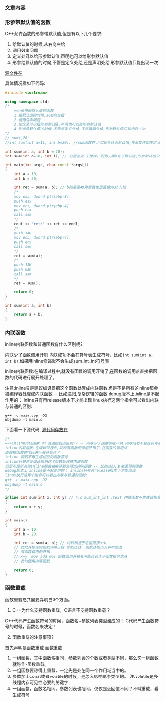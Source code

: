 ### 文章内容



### 形参带默认值的函数

C++允许函数的形参带默认值,但是有以下几个要求:

1. 给默认值的时候,从右向左给
2. 调用效率问题
3. 定义处可以给形参默认值,声明也可以给形参默认值
4. 形参给默认值的时候,不管是定义处给,还是声明处给,形参默认值只能出现一次

[源文件在](https://github.com/helintongh/CplusplusQuickGuide/blob/master/src/01CPP%E5%BF%85%E9%A1%BB%E6%8E%8C%E6%8F%A1%E7%9A%84%E5%9F%BA%E7%A1%80%E7%9F%A5%E8%AF%86%E7%B2%BE%E8%AE%B2/01%E5%BD%A2%E5%8F%82%E5%B8%A6%E9%BB%98%E8%AE%A4%E5%80%BC%E7%9A%84%E5%87%BD%E6%95%B0.cpp)

具体情况看如下代码:

```C++
#include <iostream>

using namespace std;
/*
	==>形参带默认值的函数
	1.给默认值的时候,从右向左给
	2.调用效率问题
	3.定义处可以给形参默认值,声明也可以给形参默认值
	4.形参给默认值的时候,不管是定义处给,还是声明处给,形参默认值只能出现一次
*/
// sum(,20)
//int sum(int a=11, int b=20); //sum函数在.h实现并且无默认值,在此文件如左定义为有默认值也可以

int sum(int a, int b = 20);
int sum(int a=10, int b); // 这里也对,不推荐。因为上面b有了默认值,形参默认值只能给一次

int main(int argc, char const *argv[])
{
	int a = 10;
	int b = 20;

	int ret = sum(a, b); // b如果是40为常数也是直接push入栈
	/*
	mov eax, dword ptr[ebp-8]
	push eax
	mov ecx, dword ptr[ebp-4]
	push ecx
	call sum
	*/
	cout << "ret:" << ret << endl;
	/*
	push 14H
	mov ecx, dword ptr[ebp-4]
	push ecx
	call sum
	*/
	ret = sum(a);
	/*
	push 14H
	push 0Ah
	call sum
	*/
	ret = sum();

	return 0;
}

int sum(int a, int b)
{
	return a + b;
}
```

### 内联函数

inline内联函数和普通函数有什么区别呢?

内联少了函数调用开销 内联成功不会在符号表生成符号。比如`int sum(int a, int b)`,如果用inline修饰就不会生成sum_int_int符号表

inline内联函数:在编译过程中,就没有函数的调用开销了,在函数的调用点直接把函数的代码进行展开处理了。

注意:inline只是建议编译器把这个函数处理成内联函数,但是不是所有的inline都会被编译器处理成内联函数 -- 比如递归,复杂逻辑的函数
debug版本上,inline是不起作用的； inline只有再release版本下才能出现
linux执行这两个指令可以看出内联与普通的区别:
```Shell
g++ -c main.cpp -O2 
objdump -t main.o
```
下面看一下源代码, [源代码存放在](https://github.com/helintongh/CplusplusQuickGuide/blob/master/src/01CPP%E5%BF%85%E9%A1%BB%E6%8E%8C%E6%8F%A1%E7%9A%84%E5%9F%BA%E7%A1%80%E7%9F%A5%E8%AF%86%E7%B2%BE%E8%AE%B2/02%E5%86%85%E8%81%94%E5%87%BD%E6%95%B0.cpp#L6)
```C++
/*
==>inline内联函数 和 普通函数的区别?? -- 内联少了函数调用开销 内联成功不会在符号表生成符号
inline内联函数:在编译过程中,就没有函数的调用开销了,在函数的调用点
直接把函数的代码进行展开处理了
inline 函数不再生成相应的函数符号
inline只是建议编译器把这个函数处理成内联函数
但是不是所有的inline都会被编译器处理成内联函数 -- 比如递归,复杂逻辑的函数
debug版本上,inline是不起作用的； inline只有再release版本下才能出现
linux执行这两个指令可以看出内联与普通的区别:
g++ -c main.cpp -O2 
objdump -t main.o
*/

inline int sum(int x, int y) // *.o sum_int_int .text 内联函数不生成该指令
{
	return x + y;
}

int main()
{
	int a = 10;
	int b = 20;

	int ret = sum(a, b); // 内联相当于这里直接a+b
	// 此处有标准的函数调用过程 参数压栈, 函数栈帧的开辟和回退
	// 有函数调用的开销
	// x+y  mov add mov 函数调用开销有可能远远大于函数指令本身
	// 此时使用内联函数

	return 0;
}
```
### 函数重载

函数重载总共需要弄明白3个方面。

1. C++为什么支持函数重载，C语言不支持函数重载？

C++代码产生函数符号的时候，函数名+参数列表类型组成的！
C代码产生函数符号的时候，函数名来决定！

2. 函数重载的注意事项?


首先声明是函数重载
函数重载
1. 一组函数，其中函数名相同，参数列表的个数或者类型不同，那么这一组函数
就称作-函数重载。
2. 一组函数要称得上重载，一定先是处在同一个作用域当中的。
3. 参数加上const或者volatile的时候，是怎么影响形参类型的。 注:volatile是多线程内存可见性必要的关键字
4. 一组函数，函数名相同，参数列表也相同，仅仅是返回值不同？不叫重载，看生成符号
